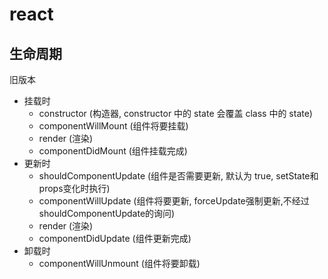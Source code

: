 # react

## 生命周期

旧版本
+ 挂载时
  + constructor (构造器, constructor 中的 state 会覆盖 class 中的 state)
  + componentWillMount (组件将要挂载)
  + render (渲染)
  + componentDidMount (组件挂载完成)
+ 更新时
  + shouldComponentUpdate (组件是否需要更新, 默认为 true, setState和props变化时执行)
  + componentWillUpdate (组件将要更新, forceUpdate强制更新,不经过shouldComponentUpdate的询问)
  + render (渲染)
  + componentDidUpdate (组件更新完成)
+ 卸载时
  + componentWillUnmount (组件将要卸载)